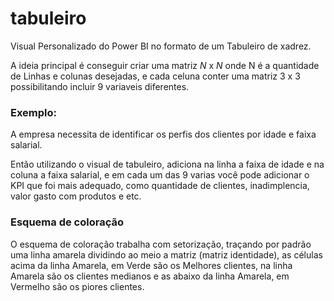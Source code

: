 # tabuleiro

Visual Personalizado do Power BI no formato de um Tabuleiro de xadrez. 

A ideia principal é conseguir criar uma matriz *N* x *N* onde N é a quantidade de Linhas e colunas desejadas,
e cada celuna conter uma matriz 3 x 3 possibilitando incluir 9 variaveis diferentes.

### Exemplo: 
A empresa necessita de identificar os perfis dos clientes por idade e faixa salarial.

Então utilizando o visual de tabuleiro, adiciona na linha a faixa de idade e na coluna a faixa salarial, e em cada um 
das 9 varias você pode adicionar o KPI que foi mais adequado, como quantidade de clientes, inadimplencia, 
valor gasto com produtos e etc.

### Esquema de coloração

O esquema de coloração trabalha com setorização, traçando por padrão uma linha amarela dividindo ao meio a matriz (matriz identidade), as células acima da linha Amarela, em Verde são os Melhores clientes, na linha Amarela são os clientes medianos e  as abaixo da linha Amarela, em Vermelho são os piores clientes.
